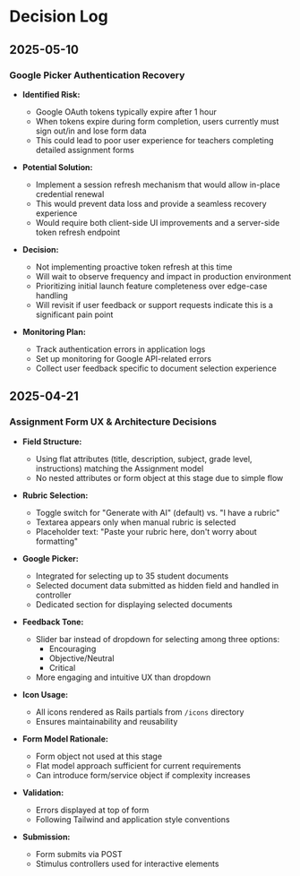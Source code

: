 # Decision Log

## 2025-05-10

### Google Picker Authentication Recovery

- **Identified Risk:**
  - Google OAuth tokens typically expire after 1 hour
  - When tokens expire during form completion, users currently must sign out/in and lose form data
  - This could lead to poor user experience for teachers completing detailed assignment forms
  
- **Potential Solution:**
  - Implement a session refresh mechanism that would allow in-place credential renewal
  - This would prevent data loss and provide a seamless recovery experience
  - Would require both client-side UI improvements and a server-side token refresh endpoint

- **Decision:**
  - Not implementing proactive token refresh at this time
  - Will wait to observe frequency and impact in production environment
  - Prioritizing initial launch feature completeness over edge-case handling
  - Will revisit if user feedback or support requests indicate this is a significant pain point
  
- **Monitoring Plan:**
  - Track authentication errors in application logs
  - Set up monitoring for Google API-related errors 
  - Collect user feedback specific to document selection experience

## 2025-04-21

### Assignment Form UX & Architecture Decisions

- **Field Structure:**
  - Using flat attributes (title, description, subject, grade level, instructions) matching the Assignment model
  - No nested attributes or form object at this stage due to simple flow

- **Rubric Selection:**
  - Toggle switch for "Generate with AI" (default) vs. "I have a rubric"
  - Textarea appears only when manual rubric is selected
  - Placeholder text: "Paste your rubric here, don't worry about formatting"

- **Google Picker:**
  - Integrated for selecting up to 35 student documents
  - Selected document data submitted as hidden field and handled in controller
  - Dedicated section for displaying selected documents

- **Feedback Tone:**
  - Slider bar instead of dropdown for selecting among three options:
    - Encouraging
    - Objective/Neutral
    - Critical
  - More engaging and intuitive UX than dropdown

- **Icon Usage:**
  - All icons rendered as Rails partials from `/icons` directory
  - Ensures maintainability and reusability

- **Form Model Rationale:**
  - Form object not used at this stage
  - Flat model approach sufficient for current requirements
  - Can introduce form/service object if complexity increases

- **Validation:**
  - Errors displayed at top of form
  - Following Tailwind and application style conventions

- **Submission:**
  - Form submits via POST
  - Stimulus controllers used for interactive elements